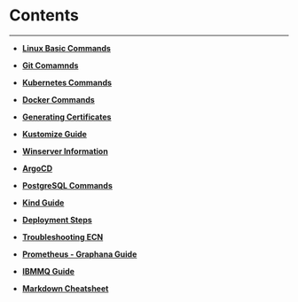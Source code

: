 # Contents
---
- **[Linux Basic Commands](linux-basic-commands)**

- **[Git Comamnds](Git-commands)**

- **[Kubernetes Commands](kubernetes-commands)**

- **[Docker Commands](docker-commands)**

- **[Generating Certificates](certificate)**

- **[Kustomize Guide](Kustomize-guide)**

- **[Winserver Information](Winserver-information)**

- **[ArgoCD](argocd)**

- **[PostgreSQL Commands](postgresql-commands)**

- **[Kind Guide](kind-guide)**

- **[Deployment Steps](deployment-steps)**

- **[Troubleshooting ECN](troubleshooting-ecn)**

- **[Prometheus - Graphana Guide](prometheus-graphana)**

- **[IBMMQ Guide](IBMMQ)**

- **[Markdown Cheatsheet](markdown-cheatsheet)**